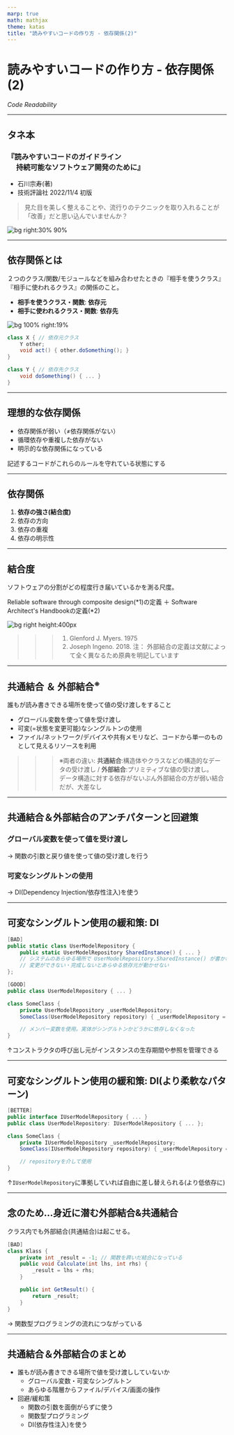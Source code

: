 ```yaml
---
marp: true
math: mathjax
theme: katas
title: "読みやすいコードの作り方 - 依存関係(2)"
---
```

<!-- 
size: 16:9
paginate: true
-->
<!-- header: 勉強会# ― エンジニアとしての解像度を高めるための勉強会-->

# 読みやすいコードの作り方 - 依存関係(2)

_Code Readability_

<!-- 説明メモ： 結合度はけっこう大事なところなので、前回の話を振り返った上で次に進むこと -->

---

## タネ本

### 『読みやすいコードのガイドライン<br>　 持続可能なソフトウェア開発のために』

- 石川宗寿(著)
- 技術評論社 2022/11/4 初版

> 見た目を美しく整えることや、流行りのテクニックを取り入れることが「改善」だと思い込んでいませんか？

![bg right:30% 90%](assets/12-book.jpg)

---

## 依存関係とは

２つのクラス/関数/モジュールなどを組み合わせたときの『相手を使うクラス』『相手に使われるクラス』の関係のこと。

- <b>相手を使うクラス・関数</b>: **依存元**
- <b>相手に使われるクラス・関数</b>: **依存先**

![bg 100% right:19%](https://kroki.io/nomnoml/svg/eNqLTs5JLC5WiKipidW1i4ZwIoEcLgB33Ajz)

```cs
class X { // 依存元クラス
    Y other;
    void act() { other.doSomething(); }
}

class Y { // 依存先クラス
    void doSomething() { ... }
}
```

<!-- クラスとして表現した場合の、依存元クラスXと依存先クラスYのその他の関係はこういうものもある

- XがプロパティとしてYのインスタンスを持つ(スライドのとおり)
- XのメソッドがYを引数として取るか、戻り値として返す
- Xの中でYのメンバー(メソッドやプロパティ)にアクセスする
- XがYを継承している
 -->

---
 
 ## 理想的な依存関係

- 依存関係が弱い（≠依存関係がない）
- 循環依存や重複した依存がない
- 明示的な依存関係になっている

記述するコードがこれらのルールを守れている状態にする

<!-- 派生開発や未知のコード・スキル不足などで「必要最小限の変更」を繰り返していると依存関係が簡単に崩れていく -->

---

## 依存関係

1. **依存の強さ(結合度)**
1. 依存の方向
1. 依存の重複
1. 依存の明示性

---

## 結合度

ソフトウェアの分割がどの程度行き届いているかを測る尺度。

Reliable software through composite design(*1)の定義 ＋ Software Architect's Handbookの定義(*2)

![bg right height:400px](./assets/28-couplings.jpg)

>>> 1. Glenford J. Myers. 1975
>>> 2. Joseph Ingeno. 2018.
>>> 注： 外部結合の定義は文献によって全く異なるため原典を明記しています

---

## 共通結合 ＆ 外部結合$^※$

誰もが読み書きできる場所を使って値の受け渡しをすること

- グローバル変数を使って値を受け渡し
- 可変(=状態を変更可能)なシングルトンの使用
- ファイル/ネットワーク/デバイスや共有メモリなど、コードから単一のものとして見えるリソースを利用

>>> ※両者の違い: <b>共通結合</b>:構造体やクラスなどの構造的なデータの受け渡し / <b>外部結合</b>:プリミティブな値の受け渡し。<br/>データ構造に対する依存がないぶん外部結合の方が弱い結合だが、大差なし

<!-- １,2は避けるべきだが、３は必要不可欠なもの。高い結合度だからといって悪ではないという例でもある -->

---

## 共通結合＆外部結合のアンチパターンと回避策

### グローバル変数を使って値を受け渡し

→ 関数の引数と戻り値を使って値の受け渡しを行う

### 可変なシングルトンの使用

→ DI(Dependency Injection/依存性注入)を使う

---

## 可変なシングルトン使用の緩和策: DI

```cs
[BAD]
public static class UserModelRepository {
    public static UserModelRepository SharedInstance() { ... }
    // システムのあらゆる場所で UserModelRepository.SharedInstance() が書かれる
    // 変更ができない・完成しないとあらゆる依存元が動かせない
};
```

```cs
[GOOD]
public class UserModelRepository { ... }

class SomeClass {
    private UserModelRepository _userModelRepository;
    SomeClass(UserModelRepository repository) { _userModelRepository = repository; }

    // メンバー変数を使用。実体がシングルトンかどうかに依存しなくなった
}
```

↑コンストラクタの呼び出し元がインスタンスの生存期間や参照を管理できる

---

## 可変なシングルトン使用の緩和策: DI(より柔軟なパターン)

```cs
[BETTER]
public interface IUserModelRepository { ... }
public class UserModelRepository: IUserModelRepository { ... };

class SomeClass {
    private IUserModelRepository _userModelRepository;
    SomeClass(IUserModelRepository repository) { _userModelRepository = repository; }

    // repositoryを介して使用
}
```

↑`IUserModelRepository`に準拠していれば自由に差し替えられる(より低依存に)

---

## 念のため…身近に潜む外部結合&共通結合

クラス内でも外部結合(共通結合)は起こせる。

```cs
[BAD]
class Klass {
    private int _result = -1; // 関数を跨いだ結合になっている
    public void Calculate(int lhs, int rhs) {
        _result = lhs + rhs;
    }

    public int GetResult() {
        return _result;
    }
}
```

→ 関数型プログラミングの流れにつながっている

---

## 共通結合＆外部結合のまとめ

- 誰もが読み書きできる場所で値を受け渡ししていないか
    - グローバル変数・可変なシングルトン
    - あらゆる階層からファイル/デバイス/画面の操作
- 回避/緩和策
    - 関数の引数を面倒がらずに使う
    - 関数型プログラミング
    - DI(依存性注入)を使う
